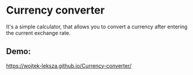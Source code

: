 # Currency converter

It's a simple calculator, that allows you to convert a currency after entering the current exchange rate.

## Demo:
https://wojtek-leksza.github.io/Currency-converter/
